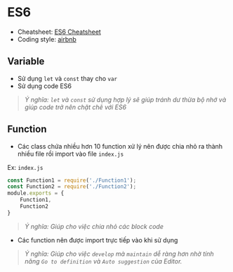 # ES6

* Cheatsheet: [ES6 Cheatsheet](https://github.com/DrkSephy/es6-cheatsheet)
* Coding style: [airbnb](https://github.com/airbnb/javascript)

## Variable

* Sử dụng `let` và `const` thay cho `var`
* Sử dụng code ES6

> _Ý nghĩa: _`let`_ và _`const`_ sử dụng hợp lý sẽ giúp tránh dư thừa bộ nhớ và giúp code trở nên chặt chẽ với ES6_

## Function

* Các class chứa nhiều hơn 10 function xử lý nên được chia nhỏ ra thành nhiều file rồi import vào file `index.js`

Ex: `index.js`

```js
const Function1 = require('./Function1');
const Function2 = require('./Function2');
module.exports = {
    Function1,
    Function2
}
```

> _Ý nghĩa: Giúp cho việc chia nhỏ các block code_

* Các function nên được import trực tiếp vào khi sử dụng

> _Ý nghĩa: Giúp cho việc _`develop`_ mà _`maintain`_ dễ ràng hơn nhờ tính năng _`Go to definition`_ và _`Auto suggestion`_ của Editor._




